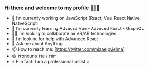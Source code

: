### Hi there and welcome to my profile 🖖🏽😊


- 🔭 I’m currently working on JavaScript (React, Vue, React Native, NativeScript) 
- 🌱 I’m currently learning Advaced Vue - Advaced React - GraphQL
- 🖖🏽 I’m looking to collaborate on VR/AR technologies
- 🤔 I’m looking for help with Advanced React 
- 💬 Ask me about Anything
- 📫 How to reach me: [https://twitter.com/mizaelpvielma]
- 😄 Pronouns: He / Him
- ⚡ Fun fact: I am a professional cellist 🎶

